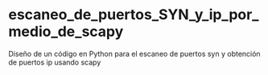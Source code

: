 # escaneo_de_puertos_SYN_y_ip_por_medio_de_scapy
Diseño de un código en Python para el escaneo de puertos syn  y obtención de puertos ip usando scapy
